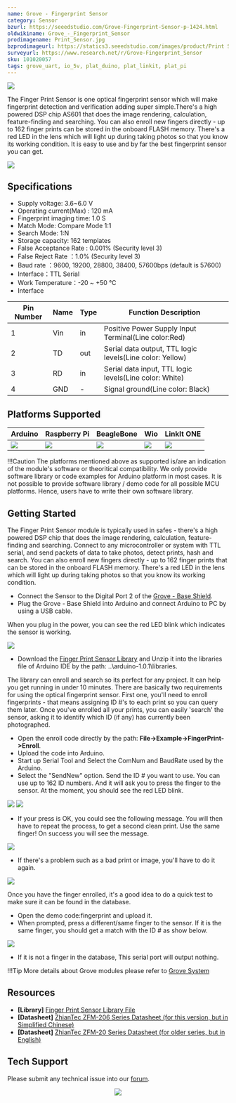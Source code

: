 ```yaml
---
name: Grove - Fingerprint Sensor
category: Sensor
bzurl: https://seeedstudio.com/Grove-Fingerprint-Sensor-p-1424.html
oldwikiname: Grove_-_Fingerprint_Sensor
prodimagename: Print_Sensor.jpg
bzprodimageurl: https://statics3.seeedstudio.com/images/product/Print Sensor.jpg
surveyurl: https://www.research.net/r/Grove-Fingerprint_Sensor
sku: 101020057
tags: grove_uart, io_5v, plat_duino, plat_linkit, plat_pi
---
```


![](https://files.seeedstudio.com/wiki/Grove-Fingerprint_Sensor/img/Print_Sensor.jpg)

The Finger Print Sensor is one optical fingerprint sensor which will make fingerprint detection and verification adding super simple.There's a high powered DSP chip AS601 that does the image rendering, calculation, feature-finding and searching. You can also enroll new fingers directly - up to 162 finger prints can be stored in the onboard FLASH memory. There's a red LED in the lens which will light up during taking photos so that you know its working condition. It is easy to use and by far the best fingerprint sensor you can get.

[![](https://files.seeedstudio.com/wiki/common/Get_One_Now_Banner.png)](https://www.seeedstudio.com/Grove-Fingerprint-Sensor-p-1424.html)

Specifications
-------------

-   Supply voltage: 3.6~6.0 V
-   Operating current(Max) : 120 mA
-   Fingerprint imaging time: 1.0 S
-   Match Mode: Compare Mode 1:1
-   Search Mode: 1:N
-   Storage capacity: 162 templates
-   False Acceptance Rate : 0.001% (Security level 3)
-   False Reject Rate ：1.0% (Security level 3)
-   Baud rate ：9600, 19200, 28800, 38400, 57600bps (default is 57600)
-   Interface：TTL Serial
-   Work Temperature：-20 ~ +50 ℃
-   Interface

| Pin Number | Name | Type | Function Description                                     |
|------------|------|------|----------------------------------------------------------|
| 1          | Vin  | in   | Positive Power Supply Input Terminal(Line color:Red)     |
| 2          | TD   | out  | Serial data output, TTL logic levels(Line color: Yellow) |
| 3          | RD   | in   | Serial data input, TTL logic levels(Line color: White)   |
| 4          | GND  | -    | Signal ground(Line color: Black)                         |

Platforms Supported
-------------------

| Arduino                                                                                             | Raspberry Pi                                                                                             | BeagleBone                                                                                      | Wio                                                                                               | LinkIt ONE                                                                                         |
|-----------------------------------------------------------------------------------------------------|----------------------------------------------------------------------------------------------------------|-------------------------------------------------------------------------------------------------|---------------------------------------------------------------------------------------------------|----------------------------------------------------------------------------------------------------|
| ![](https://files.seeedstudio.com/wiki/wiki_english/docs/images/arduino_logo.jpg) | ![](https://files.seeedstudio.com/wiki/wiki_english/docs/images/raspberry_pi_logo.jpg) | ![](https://files.seeedstudio.com/wiki/wiki_english/docs/images/bbg_logo_n.jpg) | ![](https://files.seeedstudio.com/wiki/wiki_english/docs/images/wio_logo_n.jpg) | ![](https://files.seeedstudio.com/wiki/wiki_english/docs/images/linkit_logo.jpg) |

!!!Caution
    The platforms mentioned above as supported is/are an indication of the module's software or theoritical compatibility. We only provide software library or code examples for Arduino platform in most cases. It is not possible to provide software library / demo code for all possible MCU platforms. Hence, users have to write their own software library.


Getting Started
-------------

The Finger Print Sensor module is typically used in safes - there's a high powered DSP chip that does the image rendering, calculation, feature-finding and searching. Connect to any microcontroller or system with TTL serial, and send packets of data to take photos, detect prints, hash and search. You can also enroll new fingers directly - up to 162 finger prints that can be stored in the onboard FLASH memory. There's a red LED in the lens which will light up during taking photos so that you know its working condition.

-   Connect the Sensor to the Digital Port 2 of the [Grove - Base Shield](/Base_Shield_V2 "Grove - Base Shield").
-   Plug the Grove - Base Shield into Arduino and connect Arduino to PC by using a USB cable.

When you plug in the power, you can see the red LED blink which indicates the sensor is working.

![](https://files.seeedstudio.com/wiki/Grove-Fingerprint_Sensor/img/FingerPrint_Sensor1.jpg)

-   Download the [Finger Print Sensor Library](https://files.seeedstudio.com/wiki/Grove-Fingerprint_Sensor/res/Fingerprint_library.rar) and Unzip it into the libraries file of Arduino IDE by the path: ..\\arduino-1.0.1\\libraries.

The library can enroll and search so its perfect for any project. It can help you get running in under 10 minutes. There are basically two requirements for using the optical fingerprint sensor. First one, you'll need to enroll fingerprints - that means assigning ID \#'s to each print so you can query them later. Once you've enrolled all your prints, you can easily 'search' the sensor, asking it to identify which ID (if any) has currently been photographed.

-   Open the enroll code directly by the path: **File->Example->FingerPrint->Enroll**.
-   Upload the code into Arduino.
-   Start up Serial Tool and Select the ComNum and BaudRate used by the Arduino.
-   Select the "SendNew" option. Send the ID \# you want to use. You can use up to 162 ID numbers. And it will ask you to press the finger to the sensor. At the moment, you should see the red LED blink.

![](https://files.seeedstudio.com/wiki/Grove-Fingerprint_Sensor/img/FingerPrint_Sensor3.jpg)
![](https://files.seeedstudio.com/wiki/Grove-Fingerprint_Sensor/img/Finger1.jpg)

-   If your press is OK, you could see the following message. You will then have to repeat the process, to get a second clean print. Use the same finger! On success you will see the message.


![](https://files.seeedstudio.com/wiki/Grove-Fingerprint_Sensor/img/Finger2.jpg)

-   If there's a problem such as a bad print or image, you'll have to do it again.

![](https://files.seeedstudio.com/wiki/Grove-Fingerprint_Sensor/img/Finger_Print_Score_2.jpg)

Once you have the finger enrolled, it's a good idea to do a quick test to make sure it can be found in the database.

-   Open the demo code:fingerprint and upload it.
-   When prompted, press a different/same finger to the sensor. If it is the same finger, you should get a match with the ID \# as show below.

![](https://files.seeedstudio.com/wiki/Grove-Fingerprint_Sensor/img/Finger_Print_Score_3.jpg)

-   If it is not a finger in the database, This serial port will output nothing.

!!!Tip
    More details about Grove modules please refer to [Grove System](https://wiki.seeedstudio.com/Grove_System/)

Resources
--------

- **[Library]** [Finger Print Sensor Library File](https://files.seeedstudio.com/wiki/Grove-Fingerprint_Sensor/res/Fingerprint_library.rar)
- **[Datasheet]** [ZhianTec ZFM-206 Series Datasheet (for this version, but in Simplified Chinese)](https://files.seeedstudio.com/wiki/Grove-Fingerprint_Sensor/res/ZFM206用户手册V2.1.pdf)
- **[Datasheet]** [ZhianTec ZFM-20 Series Datasheet (for older series, but in English)](https://files.seeedstudio.com/wiki/Grove-Fingerprint_Sensor/res/ZFM-user-manualV15.pdf)

<!-- This Markdown file was created from https://www.seeedstudio.com/wiki/Grove_-_Fingerprint_Sensor -->

## Tech Support
Please submit any technical issue into our [forum](https://forum.seeedstudio.com/). <br /><p style="text-align:center"><a href="https://www.seeedstudio.com/act-4.html?utm_source=wiki&utm_medium=wikibanner&utm_campaign=newproducts" target="_blank"><img src="https://files.seeedstudio.com/wiki/Wiki_Banner/new_product.jpg" /></a></p>